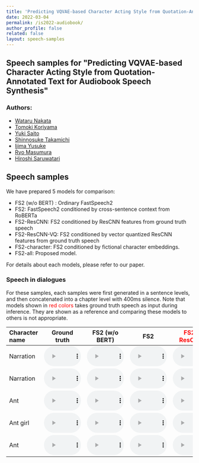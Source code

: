 ```yaml
---
title: 'Predicting VQVAE-based Character Acting Style from Quotation-Annotated Text for Audiobook Speech Synthesis'
date: 2022-03-04
permalink: /is2022-audiobook/
author_profile: false
related: false
layout: speech-samples
---
```



## Speech samples for "Predicting VQVAE-based Character Acting Style from Quotation-Annotated Text for Audiobook Speech Synthesis"

### Authors:
* [Wataru Nakata](https://wataru-nakata.github.io)
* [Tomoki Koriyama](https://hyama5.github.io/index-j.html)
* [Yuki Saito](http://sython.org/)
* [Shinnosuke Takamichi](https://sites.google.com/site/shinnosuketakamichi/home)
* [Ijima Yusuke](https://sites.google.com/view/yskijm/profile)
* [Ryo Masumura](https://sites.google.com/site/ryomasumuraweb/home)
* [Hiroshi Saruwatari](https://researchmap.jp/read0102891)


## Speech samples
We have prepared 5 models for comparison:
* FS2 (w/o BERT) : Ordinary FastSpeech2 
* FS2: FastSpeech2 conditioned by cross-sentence context from RoBERTa
* FS2-ResCNN: FS2 conditioned by ResCNN features from ground truth speech
* FS2-ResCNN-VQ: FS2 conditioned by vector quantized ResCNN features from ground truth speech
* FS2-character: FS2 conditioned by fictional character embeddings.
* FS2-all: Proposed model.

For details about each models, please refer to our paper.
### Speech in dialogues 
For these samples, each samples were first generated in a sentence levels, and then concatenated into a chapter level with 400ms silence.
Note that models shown in <span style="color: red">red colors</span> takes ground truth speech as input during inference. They are shown as a reference and comparing these models to others is not appropriate.

| Character name | Ground truth | FS2 (w/o BERT) | FS2 | <span style="color: red"> FS2-ResCNN </span>| <span style="color: red">FS2-ResCNN-VQ </span> | FS2-character | **FS2-all** | 
|:---|:---:|:---:|:---:|:---:|:---:|:---:|:---:|
|Narration| <audio controls preload style='width: 100px;' src='/files/SSW11/gpe/ground_truth/test0.wav'></audio>| <audio controls preload style='width: 100px;' src='/files/is2022/sentence-level/is2022-fs2_0.wav'></audio>| <audio controls preload style='width: 100px;' src='/files/is2022/sentence-level/is2022-bert_0.wav'></audio>| <audio controls preload style='width: 100px;' src='/files/is2022/sentence-level/is2022-rescnn-bert_0.wav'></audio>| <audio controls preload style='width: 100px;' src='/files/is2022/sentence-level/is2022-rescnn-vq-bert_0.wav'></audio>| <audio controls preload style='width: 100px;' src='/files/is2022/sentence-level/is2022-input-character_0.wav'></audio>| <audio controls preload style='width: 100px;' src='/files/is2022/sentence-level/is2022-all-attention_0.wav'></audio>|
|Narration| <audio style='width: 100px;' controls preload src='/files/SSW11/gpe/ground_truth/test1.wav'></audio>| <audio style='width: 100px;' controls preload src='/files/is2022/sentence-level/is2022-fs2_1.wav'></audio>| <audio style='width: 100px;' controls preload src='/files/is2022/sentence-level/is2022-bert_1.wav'></audio>| <audio style='width: 100px;' controls preload src='/files/is2022/sentence-level/is2022-rescnn-bert_1.wav'></audio>| <audio style='width: 100px;' controls preload src='/files/is2022/sentence-level/is2022-rescnn-vq-bert_1.wav'></audio>| <audio controls preload style='width: 100px;' src='/files/is2022/sentence-level/is2022-input-character_1.wav'></audio>| <audio style='width: 100px;' controls preload src='/files/is2022/sentence-level/is2022-all-attention_1.wav'></audio>| 
|Ant| <audio style='width: 100px;' controls preload src='/files/SSW11/gpe/ground_truth/test2.wav'></audio>| <audio style='width: 100px;' controls preload src='/files/is2022/sentence-level/is2022-fs2_2.wav'></audio>| <audio style='width: 100px;' controls preload src='/files/is2022/sentence-level/is2022-bert_2.wav'></audio>| <audio style='width: 100px;' controls preload src='/files/is2022/sentence-level/is2022-rescnn-bert_2.wav'></audio>| <audio style='width: 100px;' controls preload src='/files/is2022/sentence-level/is2022-rescnn-vq-bert_2.wav'></audio>| <audio controls preload style='width: 100px;' src='/files/is2022/sentence-level/is2022-input-character_2.wav'></audio>| <audio style='width: 100px;' controls preload src='/files/is2022/sentence-level/is2022-all-attention_2.wav'></audio>|
|Ant girl| <audio controls preload style='width: 100px;' src='/files/SSW11/gpe/ground_truth/test3.wav'></audio>| <audio controls preload style='width: 100px;' src='/files/is2022/sentence-level/is2022-fs2_3.wav'></audio>| <audio controls preload style='width: 100px;' src='/files/is2022/sentence-level/is2022-bert_3.wav'></audio>| <audio controls preload style='width: 100px;' src='/files/is2022/sentence-level/is2022-rescnn-bert_3.wav'></audio>| <audio controls preload style='width: 100px;' src='/files/is2022/sentence-level/is2022-rescnn-vq-bert_3.wav'></audio>| <audio controls preload style='width: 100px;' src='/files/is2022/sentence-level/is2022-input-character_3.wav'></audio>| <audio controls preload style='width: 100px;' src='/files/is2022/sentence-level/is2022-all-attention_3.wav'></audio>| 
|Ant| <audio controls preload style='width:100px;'  src='/files/SSW11/gpe/ground_truth/test4.wav'></audio>| <audio controls preload style='width:100px;' src='/files/is2022/sentence-level/is2022-fs2_4.wav'></audio>| <audio controls preload style='width:100px;' src='/files/is2022/sentence-level/is2022-bert_4.wav'></audio>| <audio controls preload style='width:100px;' src='/files/is2022/sentence-level/is2022-rescnn-bert_4.wav'></audio>| <audio controls preload style='width:100px;' src='/files/is2022/sentence-level/is2022-rescnn-vq-bert_4.wav'></audio>| <audio controls preload style='width: 100px;' src='/files/is2022/sentence-level/is2022-input-character_4.wav'></audio>| <audio controls preload style='width: 100px;' src='/files/is2022/sentence-level/is2022-all-attention_4.wav'></audio>|

<!-- ### Speech samples by character

For these samples, we have grouped the samples by character name.

| Ant |  Ant girl | Frog |
|:---:|:---:|:---:|
| <audio style="width: 100px;" src='/files/sp-vqvae/proposed/n_arikun_1094_arikun_chapt000_parag000_style000_000_JKAC_0.wav' controls preload></audio> | <audio style="width: 100px;" src='/files/sp-vqvae/proposed/n_arikun_1094_arikun_chapt000_parag000_style000_000_JKAC_20.wav' controls preload></audio> | <audio style="width: 100px;" src='/files/sp-vqvae/proposed/n_arikun_1094_arikun_chapt000_parag000_style000_000_JKAC_47.wav' controls preload></audio> |  -->